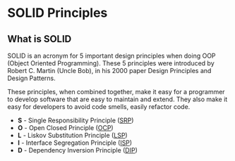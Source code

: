 # SOLID Principles

## What is SOLID

SOLID is an acronym for 5 important design principles when doing OOP (Object Oriented Programming). These 5 principles were introduced by Robert C. Martin (Uncle Bob), in his 2000 paper Design Principles and Design Patterns.

These principles, when combined together, make it easy for a programmer to develop software that are easy to maintain and extend. They also make it easy for developers to avoid code smells, easily refactor code.

* **S** - Single Responsibility Principle ([SRP](./srp))
* **O** - Open Closed Principle ([OCP](./ocp))
* **L** - Liskov Substitution Principle ([LSP](./lsp))
* **I** - Interface Segregation Principle ([ISP](./isp))
* **D** - Dependency Inversion Principle ([DIP](./dip))
